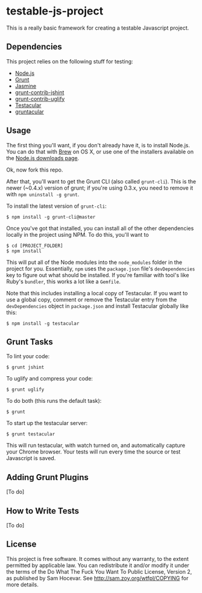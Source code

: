 testable-js-project
===================

This is a really basic framework for creating a testable Javascript project.

Dependencies
------------

This project relies on the following stuff for testing:

* [Node.js](http://nodejs.org/)
* [Grunt](http://gruntjs.com)
* [Jasmine](http://pivotal.github.com/jasmine/)
* [grunt-contrib-jshint](https://github.com/gruntjs/grunt-contrib-jshint)
* [grunt-contrib-uglify](https://github.com/gruntjs/grunt-contrib-uglify)
* [Testacular](http://http://vojtajina.github.com/testacular/)
* [gruntacular](https://github.com/OpenWebStack/gruntacular)

Usage
-----

The first thing you'll want, if you don't already have it, is to install Node.js. You can do that with [Brew](http://mxcl.github.com/homebrew/) on OS X, or use one of the installers available on the [Node.js downloads page](http://nodejs.org/downloads/).

Ok, now fork this repo.

After that, you'll want to get the Grunt CLI (also called `grunt-cli`). This is the newer (~0.4.x) version of grunt; if you're using 0.3.x, you need to remove it with `npm uninstall -g grunt`.

To install the latest version of `grunt-cli`:

    $ npm install -g grunt-cli@master

Once you've got that installed, you can install all of the other dependencies locally in the project using NPM. To do this, you'll want to

    $ cd [PROJECT_FOLDER]
    $ npm install
    
This will put all of the Node modules into the `node_modules` folder in the project for you. Essentially, `npm` uses the `package.json` file's `devDependencies` key to figure out what should be installed. If you're familiar with tool's like Ruby's `bundler`, this works a lot like a `Gemfile`.

Note that this includes installing a local copy of Testacular. If you want to use a global copy, comment or remove the Testacular entry from the `devDependencies` object in `package.json` and install Testacular globally like this:

    $ npm install -g testacular

Grunt Tasks
-----------

To lint your code:

    $ grunt jshint

To uglify and compress your code:

    $ grunt uglify

To do both (this runs the default task):

    $ grunt
    
To start up the testacular server:

    $ grunt testacular

This will run testacular, with watch turned on, and automatically capture your Chrome browser. Your tests will run every time the source or test Javascript is saved.

Adding Grunt Plugins
--------------------

[To do]

How to Write Tests
------------------

[To do]

License
-------

This project is free software. It comes without any warranty, to
the extent permitted by applicable law. You can redistribute it
and/or modify it under the terms of the Do What The Fuck You Want
To Public License, Version 2, as published by Sam Hocevar. See
http://sam.zoy.org/wtfpl/COPYING for more details.
